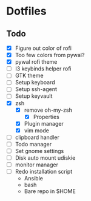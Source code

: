 # Dotfiles

## Todo
- [x] Figure out color of rofi
- [x] Too few colors from pywal?
- [x] pywal rofi theme
- [ ] I3 keybinds helper rofi
- [ ] GTK theme
- [ ] Setup keyboard
- [ ] Setup ssh-agent
- [ ] Setup keyvault
- [x] zsh
    - [x] remove oh-my-zsh
        - [x] Properties
    - [x] Plugin manager
    - [x] vim mode
- [ ] clipboard handler
- [ ] Todo manager
- [ ] Set gnome settings
- [ ] Disk auto mount udiskie
- [ ] monitor manager
- [ ] Redo installation script
    - Ansible
    - bash
    - Bare repo in $HOME
